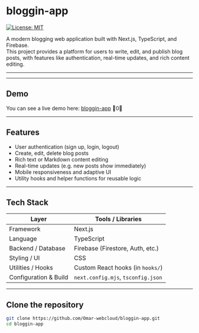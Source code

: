 # bloggin-app

[![License: MIT](https://img.shields.io/badge/License-MIT-green.svg)](./LICENSE)

A modern blogging web application built with Next.js, TypeScript, and Firebase.  
This project provides a platform for users to write, edit, and publish blog posts, with features like authentication, real-time updates, and rich content editing.

---

---

## Demo

You can see a live demo here: [bloggin-app](https://bloggin-app-six.vercel.app) 0

---

## Features

- User authentication (sign up, login, logout)  
- Create, edit, delete blog posts  
- Rich text or Markdown content editing  
- Real-time updates (e.g. new posts show immediately)  
- Mobile responsiveness and adaptive UI  
- Utility hooks and helper functions for reusable logic  

---

## Tech Stack

| Layer | Tools / Libraries |
|---|---|
| Framework | Next.js |
| Language | TypeScript |
| Backend / Database | Firebase (Firestore, Auth, etc.) |
| Styling / UI | CSS |
| Utilities / Hooks | Custom React hooks (in `hooks/`) |
| Configuration & Build | `next.config.mjs`, `tsconfig.json` |

---

## Clone the repository


   ```bash
   git clone https://github.com/Omar-webcloud/bloggin-app.git
   cd bloggin-app
